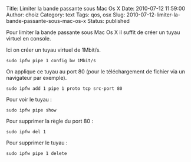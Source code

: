 Title: Limiter la bande passante sous Mac Os X
Date: 2010-07-12 11:59:00
Author: choiz
Category: text
Tags: qos, osx
Slug: 2010-07-12-limiter-la-bande-passante-sous-mac-os-x
Status: published

Pour limiter la bande passante sous Mac Os X il suffit de créer un tuyau
virtuel en console.

Ici on créer un tuyau virtuel de 1Mbit/s.

`sudo ipfw pipe 1 config bw 1Mbit/s`

On applique ce tuyau au port 80 (pour le téléchargement de fichier via
un navigateur par exemple).

`sudo ipfw add 1 pipe 1 proto tcp src-port 80`

Pour voir le tuyau :

`sudo ipfw pipe show`

Pour supprimer la règle du port 80 :

`sudo ipfw del 1`

Pour supprimer le tuyau :

`sudo ipfw pipe 1 delete`
